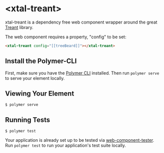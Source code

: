 # \<xtal-treant\>

xtal-treant is a dependency free web component wrapper around the great [Treant](http://fperucic.github.io/treant-js/) library.

The web component requires a property, "config" to be set:

```html
<xtal-treant config="[[treeBeard]]"></xtal-treant>
```

## Install the Polymer-CLI

First, make sure you have the [Polymer CLI](https://www.npmjs.com/package/polymer-cli) installed. Then run `polymer serve` to serve your element locally.

## Viewing Your Element

```
$ polymer serve
```

## Running Tests

```
$ polymer test
```

Your application is already set up to be tested via [web-component-tester](https://github.com/Polymer/web-component-tester). Run `polymer test` to run your application's test suite locally.
